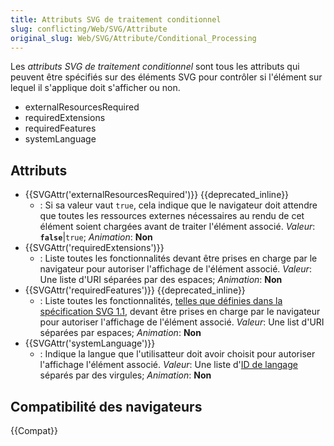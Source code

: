 ```yaml
---
title: Attributs SVG de traitement conditionnel
slug: conflicting/Web/SVG/Attribute
original_slug: Web/SVG/Attribute/Conditional_Processing
---
```


Les _attributs SVG de traitement conditionnel_ sont tous les attributs qui peuvent être spécifiés sur des éléments SVG pour contrôler si l'élément sur lequel il s'applique doit s'afficher ou non.

- externalResourcesRequired
- requiredExtensions
- requiredFeatures
- systemLanguage

## Attributs

- {{SVGAttr('externalResourcesRequired')}} {{deprecated_inline}}
  - : Si sa valeur vaut `true`, cela indique que le navigateur doit attendre que toutes les ressources externes nécessaires au rendu de cet élément soient chargées avant de traiter l'élément associé.
    _Valeur_: **`false`**|`true`; _Animation_: **Non**
- {{SVGAttr('requiredExtensions')}}
  - : Liste toutes les fonctionnalités devant être prises en charge par le navigateur pour autoriser l'affichage de l'élément associé.
    _Valeur_: Une liste d'URI séparées par des espaces; _Animation_: **Non**
- {{SVGAttr('requiredFeatures')}} {{deprecated_inline}}
  - : Liste toutes les fonctionnalités, [telles que définies dans la spécification SVG 1.1](https://www.w3.org/TR/SVG11/feature.html), devant être prises en charge par le navigateur pour autoriser l'affichage de l'élément associé.
    _Valeur_: Une list d'URI séparées par espaces; _Animation_: **Non**
- {{SVGAttr('systemLanguage')}}
  - : Indique la langue que l'utilisatteur doit avoir choisit pour autoriser l'affichage l'élément associé.
    _Valeur_: Une liste d'[ID de langage](http://www.ietf.org/rfc/bcp/bcp47.txt) séparés par des virgules; _Animation_: **Non**

## Compatibilité des navigateurs

{{Compat}}
